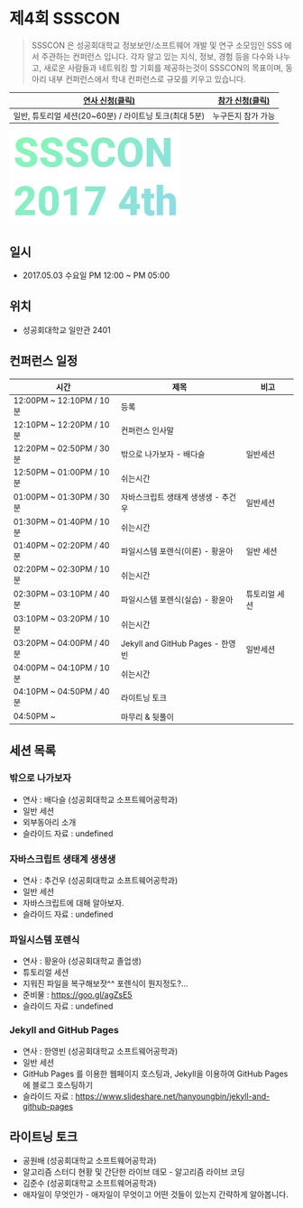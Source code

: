 # 제4회 SSSCON

>SSSCON 은 성공회대학교 정보보안/소프트웨어 개발 및 연구 소모임인 SSS 에서 주관하는 컨퍼런스 입니다.
>각자 알고 있는 지식, 정보, 경험 등을 다수와 나누고, 새로운 사람들과 네트워킹 할 기회를 제공하는것이 SSSCON의 목표이며, 동아리 내부 컨퍼런스에서 학내 컨퍼런스로 규모를 키우고 있습니다.


| [연사 신청(클릭)](https://goo.gl/forms/xTC5CfkMX5Am3GwU2) | [참가 신청(클릭)](https://goo.gl/forms/ibf3zxrrgyDihpCy2) |
|---|---|
| 일반, 튜토리얼 세션(20~60분) / 라이트닝 토크(최대 5분) | 누구든지 참가 가능 |

![LOGO](../imgs/4thLogo.PNG)

## 일시
- 2017.05.03 수요일 PM 12:00 ~ PM 05:00

## 위치
- 성공회대학교 일만관 2401

## 컨퍼런스 일정
| 시간            | 제목                                       | 비고    |
| ------------- | ---------------------------------------- | ----- |
| 12:00PM ~ 12:10PM / 10분 | 등록                                       |       |
| 12:10PM ~ 12:20PM / 10분 | 컨퍼런스 인사말 |  |
| 12:20PM ~ 02:50PM / 30분 | 밖으로 나가보자 - 배다슬 | 일반세션 |
| 12:50PM ~ 01:00PM / 10분 | 쉬는시간 | |
| 01:00PM ~ 01:30PM / 30분 | 자바스크립트 생태계 생생생 - 추건우| 일반세션 |
| 01:30PM ~ 01:40PM / 10분 | 쉬는시간 | |
| 01:40PM ~ 02:20PM / 40분 | 파일시스템 포렌식(이론) - 황윤아 | 일반 세션 |
| 02:20PM ~ 02:30PM / 10분 | 쉬는시간 | |
| 02:30PM ~ 03:10PM / 40분 | 파일시스템 포렌식(실습) - 황윤아 | 튜토리얼 세션 |
| 03:10PM ~ 03:20PM / 10분 | 쉬는시간 | |
| 03:20PM ~ 04:00PM / 40분 | Jekyll and GitHub Pages - 한영빈 | 일반세션 |
| 04:00PM ~ 04:10PM / 10분 | 쉬는시간 | |
| 04:10PM ~ 04:50PM / 40분 | 라이트닝 토크 | |
| 04:50PM ~ | 마무리 & 뒷풀이 | |

## 세션 목록

### 밖으로 나가보자
- 연사 : 배다슬 (성공회대학교 소프트웨어공학과)
- 일반 세션
- 외부동아리 소개
- 슬라이드 자료 : undefined

### 자바스크립트 생태계 생생생
- 연사 : 추건우 (성공회대학교 소프트웨어공학과)
- 일반 세션
- 자바스크립트에 대해 알아보자.
- 슬라이드 자료 : undefined

### 파일시스템 포렌식
- 연사 : 황윤아 (성공회대학교 졸업생)
- 튜토리얼 세션
- 지워진 파일을 복구해보잣^^ 	포렌식이 뭔지정도?...
- 준비물 : https://goo.gl/agZsE5
- 슬라이드 자료 : undefined

### Jekyll and GitHub Pages
 - 연사 : 한영빈 (성공회대학교 소프트웨어공학과)
 - 일반 세션
 - GitHub Pages 를 이용한 웹페이지 호스팅과, Jekyll을 이용하여 GitHub Pages 에 블로그 호스팅하기
 - 슬라이드 자료 : https://www.slideshare.net/hanyoungbin/jekyll-and-github-pages

## 라이트닝 토크
 - 공원배 (성공회대학교 소프트웨어공학과)
  - 알고리즘 스터디 현황 및 간단한 라이브 데모 - 알고리즘 라이브 코딩
 - 김준수 (성공회대학교 소프트웨어공학과)
  - 애자일이 무엇인가 - 애자일이 무엇이고 어떤 것들이 있는지 간략하게 알아봅니다.
